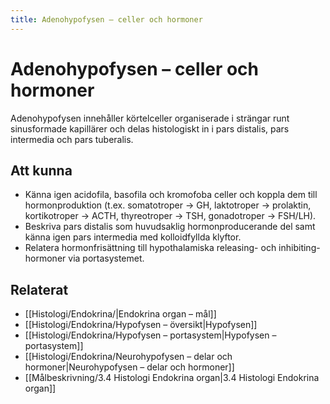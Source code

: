 ```yaml
---
title: Adenohypofysen – celler och hormoner
---
```


# Adenohypofysen – celler och hormoner

Adenohypofysen innehåller körtelceller organiserade i strängar runt sinusformade kapillärer och delas histologiskt in i pars distalis, pars intermedia och pars tuberalis.

## Att kunna
- Känna igen acidofila, basofila och kromofoba celler och koppla dem till hormonproduktion (t.ex. somatotroper → GH, laktotroper → prolaktin, kortikotroper → ACTH, thyreotroper → TSH, gonadotroper → FSH/LH).
- Beskriva pars distalis som huvudsaklig hormonproducerande del samt känna igen pars intermedia med kolloidfyllda klyftor.
- Relatera hormonfrisättning till hypothalamiska releasing- och inhibiting-hormoner via portasystemet.

## Relaterat
- [[Histologi/Endokrina/|Endokrina organ – mål]]
- [[Histologi/Endokrina/Hypofysen – översikt|Hypofysen]]
- [[Histologi/Endokrina/Hypofysen – portasystem|Hypofysen – portasystem]]
- [[Histologi/Endokrina/Neurohypofysen – delar och hormoner|Neurohypofysen – delar och hormoner]]
- [[Målbeskrivning/3.4 Histologi Endokrina organ|3.4 Histologi Endokrina organ]]
